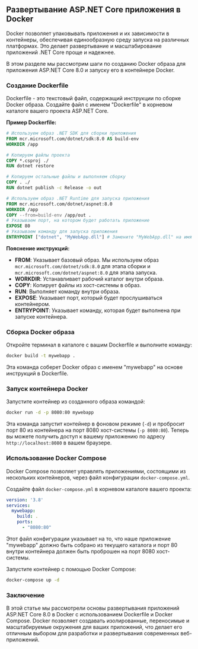 ## Развертывание ASP.NET Core приложения в Docker

Docker позволяет упаковывать приложения и их зависимости в контейнеры, обеспечивая единообразную среду запуска на различных платформах. Это делает развертывание и масштабирование приложений .NET Core проще и надежнее. 

В этом разделе мы рассмотрим шаги по созданию Docker образа для приложения ASP.NET Core 8.0 и запуску его в контейнере Docker.

### Создание Dockerfile

Dockerfile - это текстовый файл, содержащий инструкции по сборке Docker образа. Создайте файл с именем "Dockerfile" в корневом каталоге вашего проекта ASP.NET Core.

**Пример Dockerfile:**

```dockerfile
# Используем образ .NET SDK для сборки приложения
FROM mcr.microsoft.com/dotnet/sdk:8.0 AS build-env
WORKDIR /app

# Копируем файлы проекта
COPY *.csproj ./
RUN dotnet restore

# Копируем остальные файлы и выполняем сборку
COPY . ./
RUN dotnet publish -c Release -o out

# Используем образ .NET Runtime для запуска приложения
FROM mcr.microsoft.com/dotnet/aspnet:8.0
WORKDIR /app
COPY --from=build-env /app/out .
# Указываем порт, на котором будет работать приложение
EXPOSE 80
# Указываем команду для запуска приложения
ENTRYPOINT ["dotnet", "MyWebApp.dll"] # Замените "MyWebApp.dll" на имя вашего приложения
```

**Пояснение инструкций:**

- **FROM**: Указывает базовый образ. Мы используем образ `mcr.microsoft.com/dotnet/sdk:8.0` для этапа сборки и `mcr.microsoft.com/dotnet/aspnet:8.0` для этапа запуска.
- **WORKDIR**: Устанавливает рабочий каталог внутри образа.
- **COPY**: Копирует файлы из хост-системы в образ.
- **RUN**: Выполняет команду внутри образа.
- **EXPOSE**: Указывает порт, который будет прослушиваться контейнером.
- **ENTRYPOINT**: Указывает команду, которая будет выполнена при запуске контейнера.

### Сборка Docker образа

Откройте терминал в каталоге с вашим Dockerfile и выполните команду:

```bash
docker build -t mywebapp .
```

Эта команда соберет Docker образ с именем "mywebapp" на основе инструкций в Dockerfile.

### Запуск контейнера Docker

Запустите контейнер из созданного образа командой:

```bash
docker run -d -p 8080:80 mywebapp
```

Эта команда запустит контейнер в фоновом режиме (`-d`) и пробросит порт 80 из контейнера на порт 8080 хост-системы (`-p 8080:80`). Теперь вы можете получить доступ к вашему приложению по адресу `http://localhost:8080` в вашем браузере.

### Использование Docker Compose

Docker Compose позволяет управлять приложениями, состоящими из нескольких контейнеров, через файл конфигурации `docker-compose.yml`.

Создайте файл `docker-compose.yml` в корневом каталоге вашего проекта:

```yaml
version: '3.8'
services:
  mywebapp:
    build: .
    ports:
      - "8080:80"
```

Этот файл конфигурации указывает на то, что наше приложение "mywebapp" должно быть собрано из текущего каталога и порт 80 внутри контейнера должен быть проброшен на порт 8080 хост-системы.

Запустите контейнер с помощью Docker Compose:

```bash
docker-compose up -d
```

### Заключение

В этой статье мы рассмотрели основы развертывания приложений ASP.NET Core 8.0 в Docker с использованием Dockerfile и Docker Compose.  Docker позволяет создавать изолированные, переносимые и масштабируемые окружения для ваших приложений, что делает его отличным выбором для разработки и развертывания современных веб-приложений.
